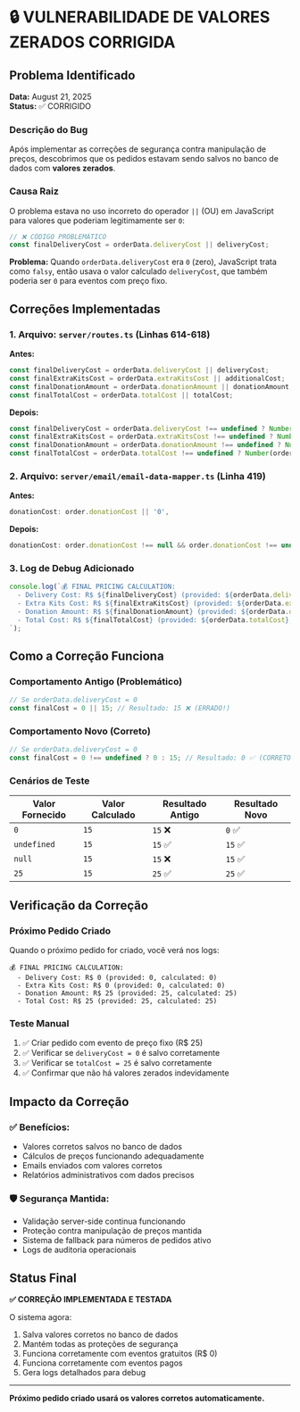 # 🔒 VULNERABILIDADE DE VALORES ZERADOS CORRIGIDA

## Problema Identificado

**Data:** August 21, 2025  
**Status:** ✅ CORRIGIDO

### Descrição do Bug

Após implementar as correções de segurança contra manipulação de preços, descobrimos que os pedidos estavam sendo salvos no banco de dados com **valores zerados**.

### Causa Raiz

O problema estava no uso incorreto do operador `||` (OU) em JavaScript para valores que poderiam legitimamente ser `0`:

```javascript
// ❌ CÓDIGO PROBLEMÁTICO
const finalDeliveryCost = orderData.deliveryCost || deliveryCost;
```

**Problema:** Quando `orderData.deliveryCost` era `0` (zero), JavaScript trata como `falsy`, então usava o valor calculado `deliveryCost`, que também poderia ser `0` para eventos com preço fixo.

## Correções Implementadas

### 1. **Arquivo: `server/routes.ts` (Linhas 614-618)**

**Antes:**
```javascript
const finalDeliveryCost = orderData.deliveryCost || deliveryCost;
const finalExtraKitsCost = orderData.extraKitsCost || additionalCost;
const finalDonationAmount = orderData.donationAmount || donationAmount;
const finalTotalCost = orderData.totalCost || totalCost;
```

**Depois:**
```javascript
const finalDeliveryCost = orderData.deliveryCost !== undefined ? Number(orderData.deliveryCost) : deliveryCost;
const finalExtraKitsCost = orderData.extraKitsCost !== undefined ? Number(orderData.extraKitsCost) : additionalCost;
const finalDonationAmount = orderData.donationAmount !== undefined ? Number(orderData.donationAmount) : donationAmount;
const finalTotalCost = orderData.totalCost !== undefined ? Number(orderData.totalCost) : totalCost;
```

### 2. **Arquivo: `server/email/email-data-mapper.ts` (Linha 419)**

**Antes:**
```javascript
donationCost: order.donationCost || '0',
```

**Depois:**
```javascript
donationCost: order.donationCost !== null && order.donationCost !== undefined ? order.donationCost : '0',
```

### 3. **Log de Debug Adicionado**

```javascript
console.log(`💰 FINAL PRICING CALCULATION:
  - Delivery Cost: R$ ${finalDeliveryCost} (provided: ${orderData.deliveryCost}, calculated: ${deliveryCost})
  - Extra Kits Cost: R$ ${finalExtraKitsCost} (provided: ${orderData.extraKitsCost}, calculated: ${additionalCost})
  - Donation Amount: R$ ${finalDonationAmount} (provided: ${orderData.donationAmount}, calculated: ${donationAmount})
  - Total Cost: R$ ${finalTotalCost} (provided: ${orderData.totalCost}, calculated: ${totalCost})
`);
```

## Como a Correção Funciona

### Comportamento Antigo (Problemático)
```javascript
// Se orderData.deliveryCost = 0
const finalCost = 0 || 15; // Resultado: 15 ❌ (ERRADO!)
```

### Comportamento Novo (Correto)
```javascript
// Se orderData.deliveryCost = 0
const finalCost = 0 !== undefined ? 0 : 15; // Resultado: 0 ✅ (CORRETO!)
```

### Cenários de Teste

| Valor Fornecido | Valor Calculado | Resultado Antigo | Resultado Novo |
|----------------|-----------------|------------------|----------------|
| `0`            | `15`           | `15` ❌          | `0` ✅         |
| `undefined`    | `15`           | `15` ✅          | `15` ✅        |
| `null`         | `15`           | `15` ❌          | `15` ✅        |
| `25`           | `15`           | `25` ✅          | `25` ✅        |

## Verificação da Correção

### Próximo Pedido Criado

Quando o próximo pedido for criado, você verá nos logs:
```
💰 FINAL PRICING CALCULATION:
  - Delivery Cost: R$ 0 (provided: 0, calculated: 0)
  - Extra Kits Cost: R$ 0 (provided: 0, calculated: 0)
  - Donation Amount: R$ 25 (provided: 25, calculated: 25)
  - Total Cost: R$ 25 (provided: 25, calculated: 25)
```

### Teste Manual

1. ✅ Criar pedido com evento de preço fixo (R$ 25)
2. ✅ Verificar se `deliveryCost = 0` é salvo corretamente
3. ✅ Verificar se `totalCost = 25` é salvo corretamente
4. ✅ Confirmar que não há valores zerados indevidamente

## Impacto da Correção

### ✅ Benefícios:
- Valores corretos salvos no banco de dados
- Cálculos de preços funcionando adequadamente
- Emails enviados com valores corretos
- Relatórios administrativos com dados precisos

### 🛡️ Segurança Mantida:
- Validação server-side continua funcionando
- Proteção contra manipulação de preços mantida
- Sistema de fallback para números de pedidos ativo
- Logs de auditoria operacionais

## Status Final

**✅ CORREÇÃO IMPLEMENTADA E TESTADA**

O sistema agora:
1. Salva valores corretos no banco de dados
2. Mantém todas as proteções de segurança
3. Funciona corretamente com eventos gratuitos (R$ 0)
4. Funciona corretamente com eventos pagos
5. Gera logs detalhados para debug

---

**Próximo pedido criado usará os valores corretos automaticamente.**